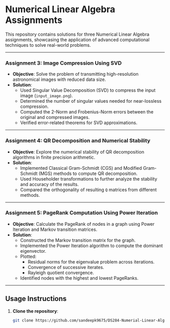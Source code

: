 # Numerical Linear Algebra Assignments

This repository contains solutions for three Numerical Linear Algebra assignments, showcasing the application of advanced computational techniques to solve real-world problems.

---

### **Assignment 3: Image Compression Using SVD**
- **Objective**: Solve the problem of transmitting high-resolution astronomical images with reduced data size.
- **Solution**:
  - Used Singular Value Decomposition (SVD) to compress the input image (`input_image.png`).
  - Determined the number of singular values needed for near-lossless compression.
  - Computed the 2-Norm and Frobenius-Norm errors between the original and compressed images.
  - Verified error-related theorems for SVD approximations.

---

### **Assignment 4: QR Decomposition and Numerical Stability**
- **Objective**: Explore the numerical stability of QR decomposition algorithms in finite precision arithmetic.
- **Solution**:
  - Implemented Classical Gram-Schmidt (CGS) and Modified Gram-Schmidt (MGS) methods to compute QR decomposition.
  - Used Householder transformations to further analyze the stability and accuracy of the results.
  - Compared the orthogonality of resulting `Q` matrices from different methods.

---

### **Assignment 5: PageRank Computation Using Power Iteration**
- **Objective**: Calculate the PageRank of nodes in a graph using Power Iteration and Markov transition matrices.
- **Solution**:
  - Constructed the Markov transition matrix for the graph.
  - Implemented the Power Iteration algorithm to compute the dominant eigenvector.
  - Plotted:
    - Residual norms for the eigenvalue problem across iterations.
    - Convergence of successive iterates.
    - Rayleigh quotient convergence.
  - Identified nodes with the highest and lowest PageRanks.

---

## Usage Instructions
1. **Clone the repository**:
   ```bash
   git clone https://github.com/sandeepk9675/DS284-Numerial-Linear-Algebra

